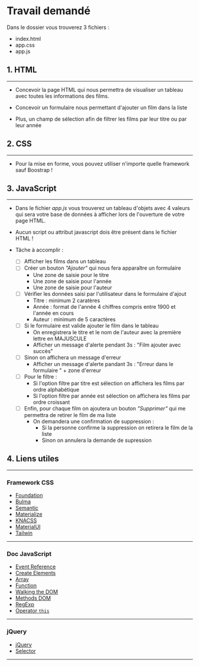 # Travail demandé

Dans le dossier vous trouverez 3 fichiers :
- index.html
- app.css
- app.js

## 1. HTML
---

- Concevoir la page HTML qui nous permettra de visualiser un tableau avec toutes les informations des films.

- Concevoir un formulaire nous permettant d'ajouter un film dans la liste

- Plus, un champ de sélection afin de filtrer les films par leur titre ou par leur année

## 2. CSS
---

- Pour la mise en forme, vous pouvez utiliser n'importe quelle framework sauf Boostrap !

## 3. JavaScript
---

- Dans le fichier *app.js* vous trouverez un tableau d'objets avec 4 valeurs qui sera votre base de données à afficher lors de l'ouverture de votre page HTML.

- Aucun script ou attribut javascript dois être présent dans le fichier HTML !

- Tâche à accomplir :
    - [ ] Afficher les films dans un tableau
    - [ ] Créer un bouton *"Ajouter"* qui nous fera apparaître un formulaire
        - Une zone de saisie pour le titre
        - Une zone de saisie pour l'année
        - Une zone de saisie pour l'auteur
    - [ ] Vérifier les données saisi par l'utilisateur dans le formulaire d'ajout
        - Titre : minimum 2 caratères
        - Année : format de l'année 4 chiffres compris entre 1900 et l'année en cours
        - Auteur : minimum de 5 caractères 
    - [ ] Si le formulaire est valide ajouter le film dans le tableau
        - On enregistrera le titre et le nom de l'auteur avec la première lettre en MAJUSCULE
        - Afficher un message d'alerte pendant 3s : "Film ajouter avec succès"
    - [ ] Sinon on affichera un message d'erreur
        - Afficher un message d'alerte pandant 3s : "Erreur dans le formulaire " + zone d'erreur
    - [ ] Pour le filtre :
        - Si l'option filtre par titre est sélection on affichera les films par ordre alphabétique
        - Si l'option filtre par année est sélection on affichera les films par ordre croissant
    - [ ] Enfin, pour chaque film on ajoutera un bouton *"Supprimer"* qui me permettra de retirer le film de ma liste
        - On demandera une confirmation de suppression :
            - Si la personne confirme la suppression on retirera le film de la liste
            - Sinon on annulera la demande de supression

## 4. Liens utiles
---
### Framework CSS

- [Foundation](https://foundation.zurb.com/)
- [Bulma](https://bulma.io/)
- [Semantic](https://semantic-ui.com/)
- [Materialize](http://materializecss.com/)
- [KNACSS](https://knacss.com/)
- [MaterialUI](http://www.material-ui.com/#/)
- [Tailwin](https://tailwindcss.com/)
---

### Doc JavaScript
- [Event Reference](https://developer.mozilla.org/en-US/docs/Web/Events)
- [Create Elements](https://developer.mozilla.org/en-US/docs/Web/API/Document/createElement)
- [Array](https://developer.mozilla.org/en-US/docs/Web/JavaScript/Reference/Global_Objects/Array)
- [Function](https://developer.mozilla.org/en-US/docs/Glossary/Function)
- [Walking the DOM](https://javascript.info/dom-navigation)
- [Methods DOM](https://developer.mozilla.org/en-US/docs/Web/API/Document/createElement#See_also)
- [RegExp](https://developer.mozilla.org/en-US/docs/Web/JavaScript/Reference/Global_Objects/RegExp)
- [Operator `this`](https://developer.mozilla.org/en-US/docs/Web/JavaScript/Reference/Operators/this)
---

### jQuery
- [jQuery](https://jquery.com/)
- [Selector](https://api.jquery.com/category/selectors/)
---
